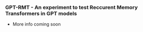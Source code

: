 ### GPT-RMT - An experiment to test Reccurent Memory Transformers in GPT models
* More info coming soon

